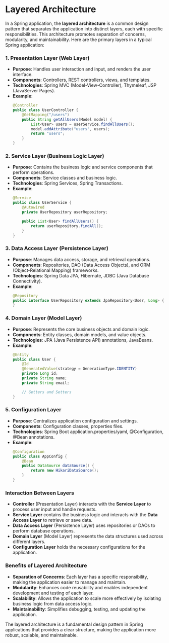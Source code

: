 # Layered Architecture

In a Spring application, the **layered architecture** is a common design pattern that separates the application into distinct layers, each with specific responsibilities. This architecture promotes separation of concerns, modularity, and maintainability. Here are the primary layers in a typical Spring application:

### 1. **Presentation Layer (Web Layer)**
- **Purpose**: Handles user interaction and input, and renders the user interface.
- **Components**: Controllers, REST controllers, views, and templates.
- **Technologies**: Spring MVC (Model-View-Controller), Thymeleaf, JSP (JavaServer Pages).
- **Example**:
  ```java
  @Controller
  public class UserController {
      @GetMapping("/users")
      public String getAllUsers(Model model) {
          List<User> users = userService.findAllUsers();
          model.addAttribute("users", users);
          return "users";
      }
  }
  ```

### 2. **Service Layer (Business Logic Layer)**
- **Purpose**: Contains the business logic and service components that perform operations.
- **Components**: Service classes and business logic.
- **Technologies**: Spring Services, Spring Transactions.
- **Example**:
  ```java
  @Service
  public class UserService {
      @Autowired
      private UserRepository userRepository;

      public List<User> findAllUsers() {
          return userRepository.findAll();
      }
  }
  ```

### 3. **Data Access Layer (Persistence Layer)**
- **Purpose**: Manages data access, storage, and retrieval operations.
- **Components**: Repositories, DAO (Data Access Objects), and ORM (Object-Relational Mapping) frameworks.
- **Technologies**: Spring Data JPA, Hibernate, JDBC (Java Database Connectivity).
- **Example**:
  ```java
  @Repository
  public interface UserRepository extends JpaRepository<User, Long> {
  }
  ```

### 4. **Domain Layer (Model Layer)**
- **Purpose**: Represents the core business objects and domain logic.
- **Components**: Entity classes, domain models, and value objects.
- **Technologies**: JPA (Java Persistence API) annotations, JavaBeans.
- **Example**:
  ```java
  @Entity
  public class User {
      @Id
      @GeneratedValue(strategy = GenerationType.IDENTITY)
      private Long id;
      private String name;
      private String email;

      // Getters and Setters
  }
  ```

### 5. **Configuration Layer**
- **Purpose**: Centralizes application configuration and settings.
- **Components**: Configuration classes, properties files.
- **Technologies**: Spring Boot application.properties/yaml, @Configuration, @Bean annotations.
- **Example**:
  ```java
  @Configuration
  public class AppConfig {
      @Bean
      public DataSource dataSource() {
          return new HikariDataSource();
      }
  }
  ```

### Interaction Between Layers
- **Controller** (Presentation Layer) interacts with the **Service Layer** to process user input and handle requests.
- **Service Layer** contains the business logic and interacts with the **Data Access Layer** to retrieve or save data.
- **Data Access Layer** (Persistence Layer) uses repositories or DAOs to perform database operations.
- **Domain Layer** (Model Layer) represents the data structures used across different layers.
- **Configuration Layer** holds the necessary configurations for the application.

### Benefits of Layered Architecture
- **Separation of Concerns**: Each layer has a specific responsibility, making the application easier to manage and maintain.
- **Modularity**: Enhances code reusability and enables independent development and testing of each layer.
- **Scalability**: Allows the application to scale more effectively by isolating business logic from data access logic.
- **Maintainability**: Simplifies debugging, testing, and updating the application.

The layered architecture is a fundamental design pattern in Spring applications that provides a clear structure, making the application more robust, scalable, and maintainable.
